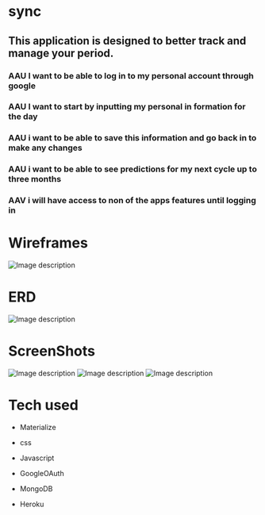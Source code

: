 # sync 
## This application is designed to better track and manage your period.

### AAU I want to be able to log in to my personal account through google
### AAU I want to start by inputting my personal in formation for the day
### AAU i want to be able to save this information and go back in to make any changes
### AAU i want to be able to see predictions for my next cycle up to three months
### AAV i will have access to non of the apps features until logging in

# Wireframes 
![Image description](https://i.imgur.com/Cev8q9I.jpg)

# ERD
![Image description](https://i.imgur.com/J4MeJHp.jpg)
# ScreenShots 
![Image description](https://i.imgur.com/TsjwfiU.png)
![Image description](https://i.imgur.com/fRqgB35.png)
![Image description](https://i.imgur.com/cJJXVDS.png)
# Tech used 

* Materialize

* css

* Javascript

* GoogleOAuth

* MongoDB

* Heroku
